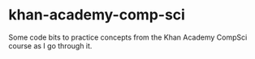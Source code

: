 # khan-academy-comp-sci
Some code bits to practice concepts from the Khan Academy CompSci course as I go through it.
